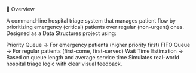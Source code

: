 📌 Overview


A command-line hospital triage system that manages patient flow by prioritizing emergency (critical) patients over regular (non-urgent) ones. Designed as a Data Structures project using:

Priority Queue → For emergency patients (higher priority first) FIFO Queue → For regular patients (first-come, first-served) Wait Time Estimation → Based on queue length and average service time Simulates real-world hospital triage logic with clear visual feedback.


